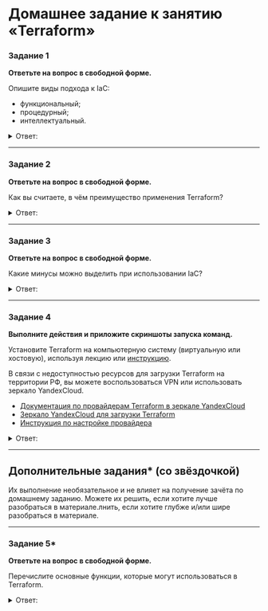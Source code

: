 # Домашнее задание к занятию «Terraform»

### Задание 1

**Ответьте на вопрос в свободной форме.**

Опишите виды подхода к IaC:

 * функциональный;
 * процедурный;
 * интеллектуальный.
 
<details> 
<summary> Ответ:  </summary>
  Функциональный подход - определяет желаемое состояние системы и то, какие ресурсы вам нужны и какими свойствами они должны обладать, а инструмент IaC поможет настроить его. Декларативный подход также сохраняет список текущего состояния системных объектов, что упрощает управление отключением инфраструктуры.

 Процедурный подход - определяет конкретные команды, необходимые для достижения желаемой конфигурации. Далее эти команды должны быть выполнены в правильном порядке.

 Интеллектуальный  - читается самым сложным в описании, так как он указывает порядок конфигурирования инфраструктуры. Для использования готовых конфигураций IaC предусматривает две методики: push и pull. Разница между ними — в инициаторе изменений конфигураций целевого хоста:

1. В режиме pull инициатором получения своей конфигурации выступает сам хост.
1. В push режиме он получает конфигурацию с управляющего сервера.

</details> 

---

### Задание 2

**Ответьте на вопрос в свободной форме.**

Как вы считаете, в чём преимущество применения Terraform?

<details> 
<summary> Ответ:  </summary>
 
</details> 

---

### Задание 3

**Ответьте на вопрос в свободной форме.**

Какие минусы можно выделить при использовании IaC?

<details> 
<summary> Ответ:  </summary>
 
</details> 

---

### Задание 4

**Выполните действия и приложите скриншоты запуска команд.**

Установите Terraform на компьютерную систему (виртуальную или хостовую), используя лекцию или [инструкцию](https://learn.hashicorp.com/tutorials/terraform/install-cli).    

В связи с недоступностью ресурсов для загрузки Terraform на территории РФ, вы можете  воспользоваться VPN или использовать зеркало YandexCloud.   
- [Документация по провайдерам Terraform в зеркале YandexCloud](https://registry.tfpla.net/browse/providers)   
- [Зеркало YandexCloud для загрузки Terraform](https://hashicorp-releases.yandexcloud.net/terraform/)    
- [Инструкция по настройке провайдера](https://cloud.yandex.ru/docs/tutorials/infrastructure-management/terraform-quickstart#configure-terraform)  

<details> 
<summary> Ответ:  </summary>
 
 Terraform установлен
 
 ![](https://user-images.githubusercontent.com/136073445/253253370-58217bf7-8077-40ad-90f0-0f0e02b64c6a.png)
</details> 

---

## Дополнительные задания* (со звёздочкой)

Их выполнение необязательное и не влияет на получение зачёта по домашнему заданию. Можете их решить, если хотите лучше разобраться в материале.лнить, если хотите глубже и/или шире разобраться в материале.

---

### Задание 5*

**Ответьте на вопрос в свободной форме.**

Перечислите основные функции, которые могут использоваться в Terraform. 

<details> 
<summary> Ответ:  </summary>
 
</details> 
